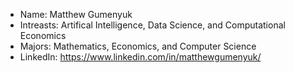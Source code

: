 - Name: Matthew Gumenyuk
- Intreasts: Artifical Intelligence, Data Science, and Computational Economics
- Majors: Mathematics, Economics, and Computer Science
- LinkedIn: https://www.linkedin.com/in/matthewgumenyuk/
